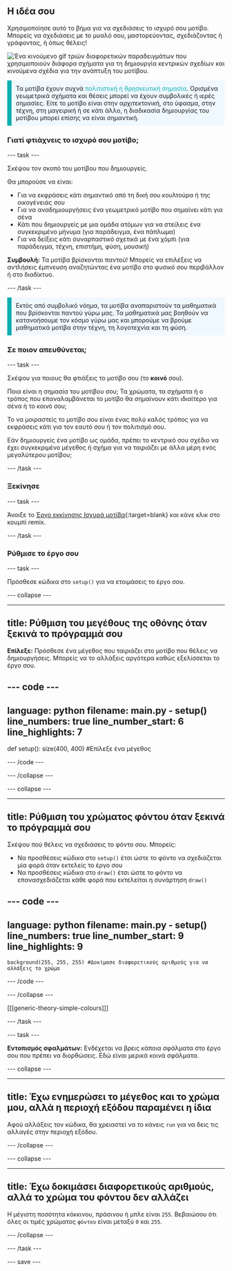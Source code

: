 ## Η ιδέα σου

Χρησιμοποίησε αυτό το βήμα για να σχεδιάσεις το ισχυρό σου μοτίβο. Μπορείς να σχεδιάσεις με το μυαλό σου, μαστορεύοντας, σχεδιάζοντας ή γράφοντας, ή όπως θέλεις!

![Ένα κινούμενο gif τριών διαφορετικών παραδειγμάτων που χρησιμοποιούν διάφορα σχήματα για τη δημιουργία κεντρικών σχεδίων και κινούμενα σχέδια για την ανάπτυξη του μοτίβου.](images/ideas-1.gif)

<p style="border-left: solid; border-width:10px; border-color: #0faeb0; background-color: aliceblue; padding: 10px;">Τα μοτίβα έχουν συχνά <span style="color: #0faeb0">πολιτιστική ή θρησκευτική σημασία</span>. Ορισμένα γεωμετρικά σχήματα και θέσεις μπορεί να έχουν συμβολικές ή ιερές σημασίες. Είτε το μοτίβο είναι στην αρχιτεκτονική, στο ύφασμα, στην τέχνη, στη μαγειρική ή σε κάτι άλλο, η διαδικασία δημιουργίας του μοτίβου μπορεί επίσης να είναι σημαντική.</p>

### Γιατί φτιάχνεις το ισχυρό σου μοτίβο;

--- task ---

Σκέψου τον σκοπό του μοτίβου που δημιουργείς.

Θα μπορούσε να είναι:
- Για να εκφράσεις κάτι σημαντικό από τη δική σου κουλτούρα ή της οικογένειάς σου
- Για να αναδημιουργήσεις ένα γεωμετρικό μοτίβο που σημαίνει κάτι για σένα
- Κάτι που δημιουργείς με μια ομάδα ατόμων για να στείλεις ένα συγκεκριμένο μήνυμα (για παράδειγμα, ένα πάπλωμα)
- Για να δείξεις κάτι συναρπαστικό σχετικά με ένα χόμπι (για παράδειγμα, τέχνη, επιστήμη, φύση, μουσική)

**Συμβουλή:** Τα μοτίβα βρίσκονται παντού! Μπορείς να επιλέξεις να αντλήσεις έμπνευση αναζητώντας ένα μοτίβο στο φυσικό σου περιβάλλον ή στο διαδίκτυο.

--- /task ---

<p style="border-left: solid; border-width:10px; border-color: #0faeb0; background-color: aliceblue; padding: 10px;">Εκτός από συμβολικό νόημα, τα μοτίβα αναπαριστούν τα μαθηματικά που βρίσκονται παντού γύρω μας. Τα μαθηματικά μας βοηθούν να κατανοήσουμε τον κόσμο γύρω μας και μπορούμε να βρούμε μαθηματικά μοτίβα στην τέχνη, τη λογοτεχνία και τη φύση. </p>

### Σε ποιον απευθύνεται;

--- task ---

Σκέψου για ποιους θα φτιάξεις το μοτίβο σου (το **κοινό** σου).

Ποια είναι η σημασία του μοτίβου σου; Τα χρώματα, τα σχήματα ή ο τρόπος που επαναλαμβάνεται το μοτίβο θα σημαίνουν κάτι ιδιαίτερο για σένα ή το κοινό σου;

Το να μοιραστείς το μοτίβο σου είναι ένας πολύ καλός τρόπος για να εκφράσεις κάτι για τον εαυτό σου ή τον πολιτισμό σου.

Εάν δημιουργείς ένα μοτίβο ως ομάδα, πρέπει το κεντρικό σου σχέδιο να έχει συγκεκριμένο μέγεθος ή σχήμα για να ταιριάζει με άλλα μέρη ενός μεγαλύτερου μοτίβου;

--- /task ---

### Ξεκίνησε

--- task ---

Άνοιξε το [Έργο εκκίνησης Ισχυρά μοτίβα](https://trinket.io/python/07396dd618){:target=blank} και κάνε κλικ στο κουμπί remix.

--- /task ---

### Ρύθμισε το έργο σου

--- task ---

Πρόσθεσε κώδικα στο `setup()` για να ετοιμάσεις το έργο σου.

--- collapse ---

---
title: Ρύθμιση του μεγέθους της οθόνης όταν ξεκινά το πρόγραμμά σου
---

**Επίλεξε:** Πρόσθεσε ένα μέγεθος που ταιριάζει στο μοτίβο που θέλεις να δημιουργήσεις. Μπορείς να το αλλάξεις αργότερα καθώς εξελίσσεται το έργο σου.

--- code ---
---
language: python 
filename: main.py - setup() 
line_numbers: true 
line_number_start: 6
line_highlights: 7
---
def setup(): 
    size(400, 400) #Επίλεξε ένα μέγεθος

--- /code ---

--- /collapse ---

--- collapse ---

---
title: Ρύθμιση του χρώματος φόντου όταν ξεκινά το πρόγραμμά σου
---

Σκέψου πού θέλεις να σχεδιάσεις το φόντο σου. Μπορείς:
+ Να προσθέσεις κώδικα στο `setup()` έτσι ώστε το φόντο να σχεδιάζεται μία φορά όταν εκτελείς το έργο σου
+ Να προσθέσεις κώδικα στο `draw()` έτσι ώστε το φόντο να επανασχεδιάζεται κάθε φορά που εκτελείται η συνάρτηση `draw()`

--- code ---
---
language: python 
filename: main.py - setup() 
line_numbers: true 
line_number_start: 9
line_highlights: 9
---

    background(255, 255, 255) #Δοκίμασε διαφορετικούς αριθμούς για να αλλάξεις το χρώμα

--- /code ---

--- /collapse ---

[[[generic-theory-simple-colours]]]

--- /task ---

--- task ---

**Εντοπισμός σφαλμάτων:** Ενδέχεται να βρεις κάποια σφάλματα στο έργο σου που πρέπει να διορθώσεις. Εδώ είναι μερικά κοινά σφάλματα.

--- collapse ---

---
title: Έχω ενημερώσει το μέγεθος και το χρώμα μου, αλλά η περιοχή εξόδου παραμένει η ίδια
---

Αφού αλλάξεις τον κώδικα, θα χρειαστεί να το κάνεις `run` για να δεις τις αλλαγές στην περιοχή εξόδου.

--- /collapse ---

--- collapse ---

---
title: Έχω δοκιμάσει διαφορετικούς αριθμούς, αλλά το χρώμα του φόντου δεν αλλάζει
---

Η μέγιστη ποσότητα κόκκινου, πράσινου ή μπλε είναι `255`. Βεβαιώσου ότι όλες οι τιμές χρώματος `φόντου` είναι μεταξύ `0` και `255`.

--- /collapse ---

--- /task ---


--- save ---
